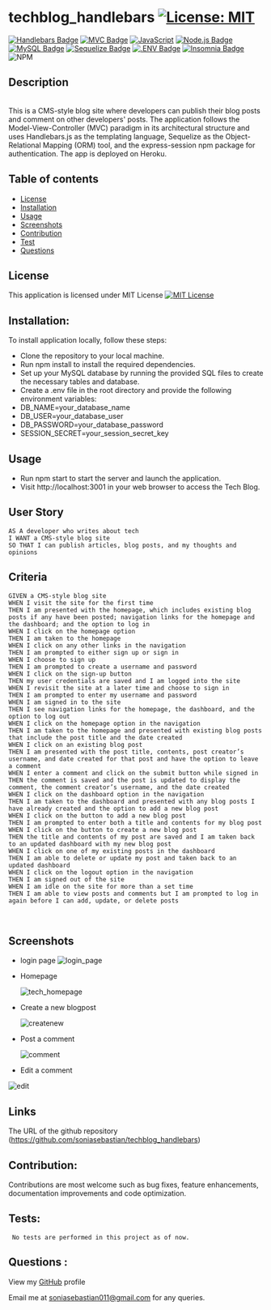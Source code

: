 # techblog_handlebars [![License: MIT](https://img.shields.io/badge/License-MIT-yellow.svg)](https://opensource.org/licenses/MIT)

[![Handlebars Badge](https://img.shields.io/badge/Handlebars-F0772B?logo=handlebars&logoColor=fff&style=flat)](https://handlebarsjs.com/)
[![MVC Badge](https://img.shields.io/badge/MVC-FF5733?style=flat)](https://en.wikipedia.org/wiki/Model%E2%80%93view%E2%80%93controller)
[![JavaScript](https://img.shields.io/badge/JavaScript-ES6-yellow.svg)](https://www.ecma-international.org/ecma-262/)
[![Node.js Badge](https://img.shields.io/badge/Node.js-393?logo=nodedotjs&logoColor=fff&style=flat)](https://nodejs.org/en)
[![MySQL Badge](https://img.shields.io/badge/MySQL-4479A1?logo=mysql&logoColor=fff&style=flat)](https://www.npmjs.com/package/mysql2)
[![Sequelize Badge](https://img.shields.io/badge/Sequelize-52B0E7?logo=sequelize&logoColor=fff&style=flat)](https://sequelize.org/docs/v6/)
[![.ENV Badge](https://img.shields.io/badge/.ENV-ECD53F?logo=dotenv&logoColor=000&style=flat)](https://www.npmjs.com/package/dotenv)
[![Insomnia Badge](https://img.shields.io/badge/Insomnia-4000BF?logo=insomnia&logoColor=fff&style=flat)](https://insomnia.rest/)
![NPM](https://img.shields.io/badge/NPM-%23CB3837.svg?style=for-the-badge&logo=npm&logoColor=white)
 

## Description
<br>
This is a CMS-style blog site where developers can publish their blog posts and comment on other developers' posts. The application follows the Model-View-Controller (MVC) paradigm in its architectural structure and uses Handlebars.js as the templating language, Sequelize as the Object-Relational Mapping (ORM) tool, and the express-session npm package for authentication. The app is deployed on Heroku.
<br>


## Table of contents
- [License](#License)
- [Installation](#Installation)
- [Usage](#Usage)
- [Screenshots](#Screenshots)
- [Contribution](#Contribution)
- [Test](#Test) 
- [Questions](#Questions)


## License 
This application is licensed under MIT License
[![MIT License](https://img.shields.io/badge/License-MIT-blue.svg)](https://opensource.org/licenses/MIT)

## Installation:
To install application locally, follow these steps:

* Clone the repository to your local machine.
* Run npm install to install the required dependencies.
* Set up your MySQL database by running the provided SQL files to create the necessary tables and database.
* Create a .env file in the root directory and provide the following environment variables:
* DB_NAME=your_database_name
* DB_USER=your_database_user
* DB_PASSWORD=your_database_password
* SESSION_SECRET=your_session_secret_key

## Usage
* Run npm start to start the server and launch the application.
* Visit http://localhost:3001 in your web browser to access the Tech Blog.

## User Story
```
AS A developer who writes about tech
I WANT a CMS-style blog site
SO THAT I can publish articles, blog posts, and my thoughts and opinions
```
## Criteria
```
GIVEN a CMS-style blog site
WHEN I visit the site for the first time
THEN I am presented with the homepage, which includes existing blog posts if any have been posted; navigation links for the homepage and the dashboard; and the option to log in
WHEN I click on the homepage option
THEN I am taken to the homepage
WHEN I click on any other links in the navigation
THEN I am prompted to either sign up or sign in
WHEN I choose to sign up
THEN I am prompted to create a username and password
WHEN I click on the sign-up button
THEN my user credentials are saved and I am logged into the site
WHEN I revisit the site at a later time and choose to sign in
THEN I am prompted to enter my username and password
WHEN I am signed in to the site
THEN I see navigation links for the homepage, the dashboard, and the option to log out
WHEN I click on the homepage option in the navigation
THEN I am taken to the homepage and presented with existing blog posts that include the post title and the date created
WHEN I click on an existing blog post
THEN I am presented with the post title, contents, post creator’s username, and date created for that post and have the option to leave a comment
WHEN I enter a comment and click on the submit button while signed in
THEN the comment is saved and the post is updated to display the comment, the comment creator’s username, and the date created
WHEN I click on the dashboard option in the navigation
THEN I am taken to the dashboard and presented with any blog posts I have already created and the option to add a new blog post
WHEN I click on the button to add a new blog post
THEN I am prompted to enter both a title and contents for my blog post
WHEN I click on the button to create a new blog post
THEN the title and contents of my post are saved and I am taken back to an updated dashboard with my new blog post
WHEN I click on one of my existing posts in the dashboard
THEN I am able to delete or update my post and taken back to an updated dashboard
WHEN I click on the logout option in the navigation
THEN I am signed out of the site
WHEN I am idle on the site for more than a set time
THEN I am able to view posts and comments but I am prompted to log in again before I can add, update, or delete posts
```
<br>



## Screenshots
* login page
  ![login_page](https://github.com/soniasebastian/techblog_handlebars/assets/130253087/f58b121c-2211-4f74-9616-344eb30fa230)



  
* Homepage

  
  ![tech_homepage](https://github.com/soniasebastian/techblog_handlebars/assets/130253087/a3a8cbd3-4811-4495-bc0a-7ebc81ca3ed6)





* Create a new blogpost

  
  ![createnew](https://github.com/soniasebastian/techblog_handlebars/assets/130253087/c60009a5-f254-4e9f-bcdf-63c2ed12cd4d)



  
* Post a comment

  
  ![comment](https://github.com/soniasebastian/techblog_handlebars/assets/130253087/39927015-0bbb-4c60-81aa-bc0031e06c65)




  
* Edit a comment

  
 ![edit](https://github.com/soniasebastian/techblog_handlebars/assets/130253087/1a2a1ac0-e7a1-4974-9383-f1bd16379d01)








## Links
The URL of the github repository (https://github.com/soniasebastian/techblog_handlebars)


## Contribution:
   Contributions are most welcome such as bug fixes, feature enhancements, documentation improvements and code optimization.

## Tests: 
     No tests are performed in this project as of now.

## Questions :
  View my [GitHub](https://github.com/soniasebastian) profile

  Email me at soniasebastian011@gmail.com for any queries.






